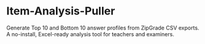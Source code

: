 # Item-Analysis-Puller
Generate Top 10 and Bottom 10 answer profiles from ZipGrade CSV exports. A no-install, Excel-ready analysis tool for teachers and examiners.
